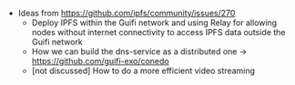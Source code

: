 - Ideas from https://github.com/ipfs/community/issues/270
    - Deploy IPFS within the Guifi network and using Relay for allowing nodes without internet connectivity to access IPFS data outside the Guifi network
    - How we can build the dns-service as a distributed one -> https://github.com/guifi-exo/conedo
    - [not discussed] How to do a more efficient video streaming
